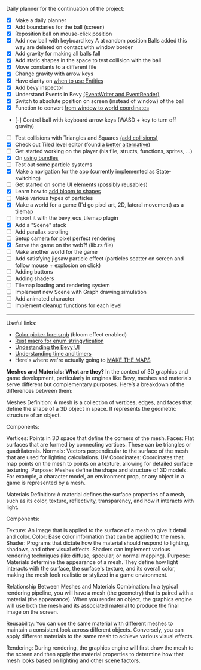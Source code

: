 Daily planner for the continuation of the project:

- [x] Make a daily planner
- [x] Add boundaries for the ball (screen)
- [x] Reposition ball on mouse-click position
- [x] Add new ball with keyboard key A at random position
        Balls added this way are deleted on contact with window border
- [x] Add gravity for making all balls fall
- [x] Add static shapes in the space to test collision with the ball
- [x] Move constants to a different file
- [x] Change gravity with arrow keys
- [x] Have clarity on [when to use Entities](https://taintedcoders.com/bevy/entities/)
- [x] Add bevy inspector
- [x] Understand Events in Bevy [(EventWriter and EventReader)](https://bevy-cheatbook.github.io/programming/events.html)
- [x] Switch to absolute position on screen (instead of window) of the ball
- [x] Function to convert [from window to world coordinates](https://stackoverflow.com/questions/64714076/how-do-i-convert-screen-space-to-world-space-coords-in-bevy-using-camera2dcompon)
- [-] ~~Control ball with keyboard arrow keys~~ (WASD + key to turn off gravity)
- [ ] Test collisions with Triangles and Squares [(add collisions)](https://kishimotostudios.com/articles/aabb_collision/)
- [x] Check out Tiled level editor (found [a better alternative](https://www.spritefusion.com/editor))
- [ ] Get started working on the player (his file, structs, functions, sprites, ...)
- [x] On [using bundles](https://bevy-cheatbook.github.io/programming/bundle.html)
- [ ] Test out some particle systems
- [x] Make a navigation for the app (currently implemented as State-switching)
- [ ] Get started on some UI elements (possibly reusables) 
- [x] Learn how to [add bloom to shapes](https://bevyengine.org/examples/2d-rendering/bloom-2d/)
- [ ] Make various types of particles 
- [x] Make a world for a game (I'd go pixel art, 2D, lateral movement) as a tilemap
- [ ] Import it with the bevy_ecs_tilemap plugin
- [x] Add a "Scene" stack
- [ ] Add parallax scrolling
- [ ] Setup camera for pixel perfect rendering
- [x] Serve the game on the web?! (lib.rs file)
- [ ] Make another world for the game
- [ ] Add satisfying jigsaw particle effect (particles scatter on screen and follow mouse + explosion on click)
- [ ] Adding buttons
- [ ] Adding shaders
- [ ] Tilemap loading and rendering system
- [ ] Implement new Scene with Graph drawing simulation
- [ ] Add animated character
- [ ] Implement cleanup functions for each level

----


Useful links:

- [Color picker fore srgb](https://developer.mozilla.org/en-US/docs/Web/CSS/CSS_colors/Color_picker_tool) (bloom effect enabled)
- [Rust macro for enum stringyfication](https://stackoverflow.com/questions/32710187/how-do-i-get-an-enum-as-a-string)
- [Undestanding the Bevy UI](https://taintedcoders.com/bevy/ui)
- [Understanding time and timers](https://bevy-cheatbook.github.io/fundamentals/time.html)
- Here's where we're actually going to [MAKE THE MAPS](https://www.spritefusion.com/editor)

**Meshes and Materials: What are they?**
In the context of 3D graphics and game development, particularly in engines like Bevy, meshes and materials serve different but complementary purposes. Here’s a breakdown of the differences between them:

Meshes
Definition: A mesh is a collection of vertices, edges, and faces that define the shape of a 3D object in space. It represents the geometric structure of an object.

Components:

Vertices: Points in 3D space that define the corners of the mesh.
Faces: Flat surfaces that are formed by connecting vertices. These can be triangles or quadrilaterals.
Normals: Vectors perpendicular to the surface of the mesh that are used for lighting calculations.
UV Coordinates: Coordinates that map points on the mesh to points on a texture, allowing for detailed surface texturing.
Purpose: Meshes define the shape and structure of 3D models. For example, a character model, an environment prop, or any object in a game is represented by a mesh.

Materials
Definition: A material defines the surface properties of a mesh, such as its color, texture, reflectivity, transparency, and how it interacts with light.

Components:

Texture: An image that is applied to the surface of a mesh to give it detail and color.
Color: Base color information that can be applied to the mesh.
Shader: Programs that dictate how the material should respond to lighting, shadows, and other visual effects. Shaders can implement various rendering techniques (like diffuse, specular, or normal mapping).
Purpose: Materials determine the appearance of a mesh. They define how light interacts with the surface, the surface's texture, and its overall color, making the mesh look realistic or stylized in a game environment.

Relationship Between Meshes and Materials
Combination: In a typical rendering pipeline, you will have a mesh (the geometry) that is paired with a material (the appearance). When you render an object, the graphics engine will use both the mesh and its associated material to produce the final image on the screen.

Reusability: You can use the same material with different meshes to maintain a consistent look across different objects. Conversely, you can apply different materials to the same mesh to achieve various visual effects.

Rendering: During rendering, the graphics engine will first draw the mesh to the screen and then apply the material properties to determine how that mesh looks based on lighting and other scene factors.
